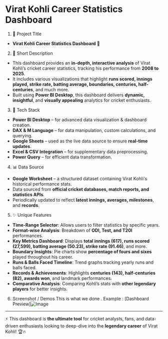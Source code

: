 # Virat Kohli Career Statistics Dashboard

1. 📌 Project Title
- **Virat Kohli Career Statistics Dashboard** 🏏

2. 📝 Short Description
- This dashboard provides an **in-depth, interactive analysis** of Virat Kohli’s cricket career statistics, tracking his performance from **2008 to 2025**.
- It includes various visualizations that highlight **runs scored, innings played, strike rate, batting average, boundaries, centuries, half-centuries**, and much more.
- Built using **Power BI Desktop**, this dashboard delivers **dynamic, insightful**, and **visually appealing** analytics for cricket enthusiasts.

3. 🔧 Tech Stack
- **Power BI Desktop** – for advanced data visualization & dashboard creation.
- **DAX & M Language** – for data manipulation, custom calculations, and querying.
- **Google Sheets** – used as the live data source to ensure **real-time updates**.
- **Excel & CSV Integration** – for supplementary data preprocessing.
- **Power Query** – for efficient data transformation.

4. 📊 Data Source
- **Google Worksheet** – a structured dataset containing Virat Kohli's historical performance stats.
- Data sourced from **official cricket databases, match reports, and statistics APIs**.
- Periodically updated to reflect **latest innings, averages, milestones**, and **records**.

5. ✨ Unique Features
- **Time-Range Selector**: Allows users to filter statistics by specific years.
- **Format-wise Analysis**: Breakdown of **ODI, Test, and T20I** performances.
- **Key Metrics Dashboard**: Displays **total innings (617), runs scored (27,599), batting average (50.23), strike rate (91.46)**, and more.
- **Boundary Insights**: Pie charts show **percentage of fours and sixes** played throughout his career.
- **Runs & Balls Faced Timeline**: Trend graphs tracking yearly runs and balls faced.
- **Records & Achievements**: Highlights **centuries (143), half-centuries (82), awards won**, and landmark performances.
- **Comparative Analysis**: Comparing Kohli’s stats with **other legendary players** for better insights.

6. Screenshot / Demos
   This is what we done .
Example : [Dashboard Preview]![Image](https://github.com/user-attachments/assets/522bc207-cae6-45ae-960a-60170ac424fa)
---

⚡ This dashboard is **the ultimate tool** for cricket analysts, fans, and data-driven enthusiasts looking to deep-dive into the **legendary career** of Virat Kohli! 🏆🔥
